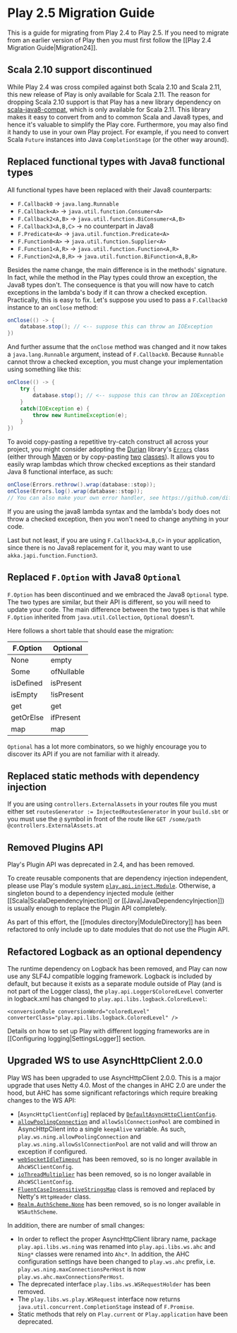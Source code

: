 <!--- Copyright (C) 2009-2016 Typesafe Inc. <http://www.typesafe.com> -->
# Play 2.5 Migration Guide

This is a guide for migrating from Play 2.4 to Play 2.5. If you need to migrate from an earlier version of Play then you must first follow the [[Play 2.4 Migration Guide|Migration24]].

## Scala 2.10 support discontinued

While Play 2.4 was cross compiled against both Scala 2.10 and Scala 2.11, this new release of Play is only available for Scala 2.11. The reason for dropping Scala 2.10 support is that Play has a new library dependency on [scala-java8-compat](https://github.com/scala/scala-java8-compat), which is only available for Scala 2.11. This library makes it easy to convert from and to common Scala and Java8 types, and hence it's valuable to simplify the Play core. Furthermore, you may also find it handy to use in your own Play project. For example, if you need to convert Scala `Future` instances into Java `CompletionStage` (or the other way around).

## Replaced functional types with Java8 functional types

All functional types have been replaced with their Java8 counterparts:

* `F.Callback0`        -> `java.lang.Runnable`
* `F.Callback<A>`      -> `java.util.function.Consumer<A>`
* `F.Callback2<A,B>`   -> `java.util.function.BiConsumer<A,B>`
* `F.Callback3<A,B,C>` -> no counterpart in Java8
* `F.Predicate<A>`     -> `java.util.function.Predicate<A>`
* `F.Function0<A>`     -> `java.util.function.Supplier<A>`
* `F.Function1<A,R>`   -> `java.util.function.Function<A,R>`
* `F.Function2<A,B,R>` -> `java.util.function.BiFunction<A,B,R>`

Besides the name change, the main difference is in the methods' signature. In fact, while the method in the Play types could throw an exception, the Java8 types don't. The consequence is that you will now have to catch exceptions in the lambda's body if it can throw a checked exception. Practically, this is easy to fix. Let's suppose you used to pass a `F.Callback0` instance to an `onClose` method:

```java
onClose(() -> {
    database.stop(); // <-- suppose this can throw an IOException
})
```

And further assume that the `onClose` method was changed and it now takes a `java.lang.Runnable` argument, instead of `F.Callback0`. Because `Runnable` cannot throw a checked exception, you must change your implementation using something like this:

```java
onClose(() -> {
    try {
        database.stop(); // <-- suppose this can throw an IOException
    }
    catch(IOException e) {
        throw new RuntimeException(e);
    }
})
```

To avoid copy-pasting a repetitive try-catch construct all across your project, you might consider adopting the [Durian](https://github.com/diffplug/durian) library's [`Errors`](https://github.com/diffplug/durian/blob/master/test/com/diffplug/common/base/ErrorsExample.java?ts=4) class (either through [Maven](http://search.maven.org/#search%7Cgav%7C1%7Cg%3A%22com.diffplug.durian%22%20AND%20a%3A%22durian%22) or by copy-pasting [two](https://github.com/diffplug/durian/blob/master/src/com/diffplug/common/base/Errors.java) [classes](https://github.com/diffplug/durian/blob/master/src/com/diffplug/common/base/Throwing.java)).  It allows you to easily wrap lambdas which throw checked exceptions as their standard Java 8 functional interface, as such:

```java
onClose(Errors.rethrow().wrap(database::stop));
onClose(Errors.log().wrap(database::stop));
// You can also make your own error handler, see https://github.com/diffplug/durian/blob/master/test/com/diffplug/common/base/ErrorsExample.java?ts=4
```

If you are using the java8 lambda syntax and the lambda's body does not throw a checked exception, then you won't need to change anything in your code.

Last but not least, if you are using `F.Callback3<A,B,C>` in your application, since there is no Java8 replacement for it, you may want to use `akka.japi.function.Function3`.

## Replaced `F.Option` with Java8 `Optional`

`F.Option` has been discontinued and we embraced the Java8 `Optional` type. The two types are similar, but their API is different, so you will need to update your code. The main difference between the two types is that while `F.Option` inherited from `java.util.Collection`, `Optional` doesn't.

Here follows a short table that should ease the migration:

|  F.Option  |  Optional  |
| ---------- | ---------- |
| None       | empty      |
| Some       | ofNullable |
| isDefined  | isPresent  |
| isEmpty    | !isPresent |
| get        | get        |
| getOrElse  | ifPresent  |
| map        | map        |

`Optional` has a lot more combinators, so we highly encourage you to discover its API if you are not familiar with it already.

## Replaced static methods with dependency injection

If you are using `controllers.ExternalAssets` in your routes file you must either set `routesGenerator := InjectedRoutesGenerator` in your `build.sbt` or you must use the `@` symbol in front of the route like `GET /some/path @controllers.ExternalAssets.at`

## Removed Plugins API

Play's Plugin API was deprecated in 2.4, and has been removed.  

To create reusable components that are dependency injection independent, please use Play's module system [`play.api.inject.Module`](api/scala/play/api/inject/Module.html).  Otherwise, a singleton bound to a dependency injected module (either [[Scala|ScalaDependencyInjection]] or [[Java|JavaDependencyInjection]]) is usually enough to replace the Plugin API completely.

As part of this effort, the [[modules directory|ModuleDirectory]] has been refactored to only include up to date modules that do not use the Plugin API.

## Refactored Logback as an optional dependency

The runtime dependency on Logback has been removed, and Play can now use any SLF4J compatible logging framework.  Logback is included by default, but because it exists as a separate module outside of Play (and is not part of the Logger class), the `play.api.Logger$ColoredLevel` converter in logback.xml has changed to `play.api.libs.logback.ColoredLevel`:

```
<conversionRule conversionWord="coloredLevel" converterClass="play.api.libs.logback.ColoredLevel" />
```

Details on how to set up Play with different logging frameworks are in [[Configuring logging|SettingsLogger]] section.

## Upgraded WS to use AsyncHttpClient 2.0.0

Play WS has been upgraded to use AsyncHttpClient 2.0.0.  This is a major upgrade that uses Netty 4.0. Most of the changes in AHC 2.0 are under the hood, but AHC has some significant refactorings which require breaking changes to the WS API:

* [`AsyncHttpClientConfig`] replaced by [`DefaultAsyncHttpClientConfig`](https://static.javadoc.io/org.asynchttpclient/async-http-client/2.0.0-RC7/org/asynchttpclient/DefaultAsyncHttpClientConfig.html).
* [`allowPoolingConnection`](https://static.javadoc.io/com.ning/async-http-client/1.9.32/com/ning/http/client/AsyncHttpClientConfig.html#allowPoolingConnections) and `allowSslConnectionPool` are combined in AsyncHttpClient into a single `keepAlive` variable.  As such, `play.ws.ning.allowPoolingConnection` and `play.ws.ning.allowSslConnectionPool` are not valid and will throw an exception if configured.  
* [`webSocketIdleTimeout`](https://static.javadoc.io/com.ning/async-http-client/1.9.32/com/ning/http/client/AsyncHttpClientConfig.html#webSocketTimeout) has been removed, so is no longer available in `AhcWSClientConfig`.
* [`ioThreadMultiplier`](https://static.javadoc.io/com.ning/async-http-client/1.9.32/com/ning/http/client/AsyncHttpClientConfig.html#ioThreadMultiplier) has been removed, so is no longer available in `AhcWSClientConfig`.
* [`FluentCaseInsensitiveStringsMap`](https://static.javadoc.io/com.ning/async-http-client/1.9.32/com/ning/http/client/FluentCaseInsensitiveStringsMap.html) class is removed and replaced by Netty's `HttpHeader` class.
* [`Realm.AuthScheme.None`](https://static.javadoc.io/com.ning/async-http-client/1.9.32/com/ning/http/client/Realm.AuthScheme.html#NONE) has been removed, so is no longer available in `WSAuthScheme`.

In addition, there are number of small changes:

* In order to reflect the proper AsyncHttpClient library name, package `play.api.libs.ws.ning` was renamed into `play.api.libs.ws.ahc` and `Ning*` classes were renamed into `Ahc*`.  In addition, the AHC configuration settings have been changed to `play.ws.ahc` prefix, i.e. `play.ws.ning.maxConnectionsPerHost` is now `play.ws.ahc.maxConnectionsPerHost`.
* The deprecated interface `play.libs.ws.WSRequestHolder` has been removed.
* The `play.libs.ws.play.WSRequest` interface now returns `java.util.concurrent.CompletionStage` instead of `F.Promise`.
* Static methods that rely on `Play.current` or `Play.application` have been deprecated.


